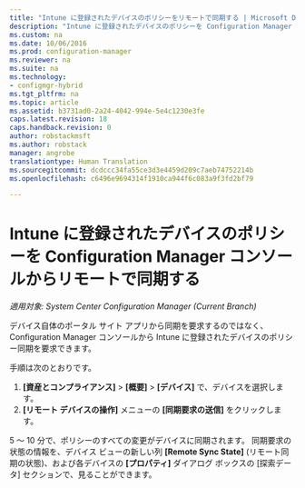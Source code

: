 ```yaml
---
title: "Intune に登録されたデバイスのポリシーをリモートで同期する | Microsoft Docs"
description: "Intune に登録されたデバイスのポリシーを Configuration Manager コンソールから同期する方法について説明します"
ms.custom: na
ms.date: 10/06/2016
ms.prod: configuration-manager
ms.reviewer: na
ms.suite: na
ms.technology:
- configmgr-hybrid
ms.tgt_pltfrm: na
ms.topic: article
ms.assetid: b3731ad0-2a24-4042-994e-5e4c1230e3fe
caps.latest.revision: 18
caps.handback.revision: 0
author: robstackmsft
ms.author: robstack
manager: angrobe
translationtype: Human Translation
ms.sourcegitcommit: dcdccc34fa55ce3d3e4459d209c7aeb74752214b
ms.openlocfilehash: c6496e9694314f1910ca944f6c083a9f3fd2bf79

---
```

# <a name="remotely-synchronize-policy-on-intune-enrolled-devices-from-the-configuration-manager-console"></a>Intune に登録されたデバイスのポリシーを Configuration Manager コンソールからリモートで同期する

*適用対象: System Center Configuration Manager (Current Branch)*


デバイス自体のポータル サイト アプリから同期を要求するのではなく、Configuration Manager コンソールから Intune に登録されたデバイスのポリシー同期を要求できます。 

手順は次のとおりです。

1.  **[資産とコンプライアンス]** > **[概要]** > **[デバイス]** で、デバイスを選択します。
2.  **[リモート デバイスの操作]** メニューの **[同期要求の送信]** をクリックします。


5 ～ 10 分で、ポリシーのすべての変更がデバイスに同期されます。 同期要求の状態の情報を、デバイス ビューの新しい列 **[Remote Sync State]** (リモート同期の状態)、および各デバイスの **[プロパティ]** ダイアログ ボックスの [探索データ] セクションで、見ることができます。



<!--HONumber=Dec16_HO3-->


